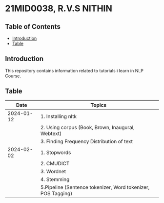 # 21MID0038, R.V.S NITHIN

## Table of Contents

- [Introduction](#introduction)
- [Table](#table)

## Introduction

This repository contains information related to tutorials i learn in NLP Course.

## Table

| Date       | Topics                                               |
|------------|--------------------------------------------------    |
| 2024-01-12 | 1. Installing nltk                                   |
|            | 2. Using corpus (Book, Brown, Inaugural, Webtext)    |
|            | 3. Finding Frequency Distribution of text            |
| 2024-02-02 | 1. Stopwords                                         |
|            | 2. CMUDICT                                           |
|            | 3. Wordnet                                           |
|	         | 4. Stemming                                             |
|            | 5.Pipeline (Sentence tokenizer, Word tokenizer, POS Tagging)|
